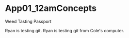 # App01_12amConcepts
Weed Tasting Passport

Ryan is testing git.
Ryan is testing git from Cole's computer.